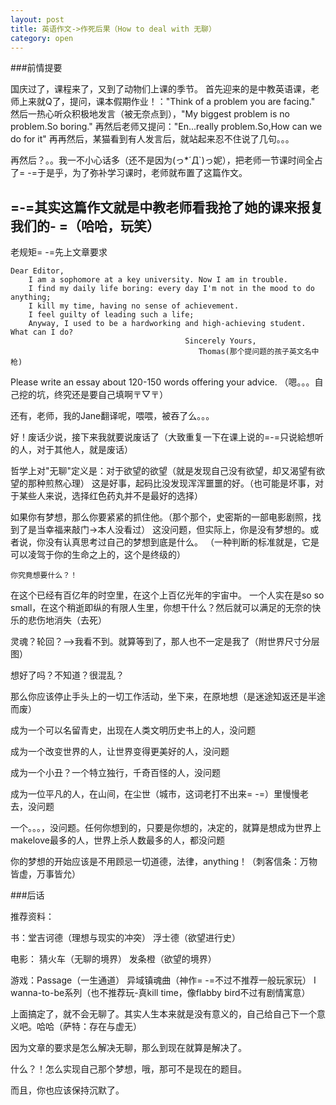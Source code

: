 ```yaml
---
layout: post
title: 英语作文->作死后果（How to deal with 无聊）
category: open
---
```

###前情提要

 国庆过了，课程来了，又到了动物们上课的季节。
 首先迎来的是中教英语课，老师上来就Q了，提问，课本假期作业！："Think of a problem you are facing."
 然后一热心听众积极地发言（被无奈点到），"My biggest problem is no problem.So boring."
 再然后老师又提问："En...really problem.So,How can we do for it"
 再再然后，某猫看到有人发言后，就站起来忍不住说了几句。。。

再然后？。。我一不小心话多（还不是因为(っ*´Д`)っ妮），把老师一节课时间全占了= -=于是乎，为了弥补学习课时，老师就布置了这篇作文。
 
=-=其实这篇作文就是中教老师看我抢了她的课来报复我们的- =（哈哈，玩笑）
---
老规矩= -=先上文章要求

```
Dear Editor,
    I am a sophomore at a key university. Now I am in trouble. 
    I find my daily life boring: every day I'm not in the mood to do anything;
    I kill my time, having no sense of achievement. 
    I feel guilty of leading such a life;
    Anyway, I used to be a hardworking and high-achieving student. What can I do?
                                       Sincerely Yours,
                                          Thomas(那个提问题的孩子英文名中枪)
```
                           
Please write an essay about 120-150 words offering your advice. 
（嗯。。。自己挖的坑，终究还是要自己填啊〒▽〒）

还有，老师，我的Jane翻译呢，喂喂，被吞了么。。。

好！废话少说，接下来我就要说废话了（大致重复一下在课上说的=-=只说給想听的人，对于其他人，就是废话）

哲学上对"无聊"定义是：对于欲望的欲望（就是发现自己没有欲望，却又渴望有欲望的那种煎熬心理）
这是好事，起码比没发现浑浑噩噩的好。（也可能是坏事，对于某些人来说，选择红色药丸并不是最好的选择）

如果你有梦想，那么你要紧紧的抓住他。（那个那个，史密斯的一部电影剧照，找到了是当幸福来敲门->本人没看过）
这没问题，但实际上，你是没有梦想的。或者说，你没有认真思考过自己的梦想到底是什么。
（一种判断的标准就是，它是可以凌驾于你的生命之上的，这个是终级的）

`你究竟想要什么？！`

在这个已经有百亿年的时空里，在这个上百亿光年的宇宙中。
一个人实在是so so small，在这个稍逝即纵的有限人生里，你想干什么？然后就可以满足的无奈的快乐的悲伤地消失（去死）

灵魂？轮回？-->我看不到。就算等到了，那人也不一定是我了（附世界尺寸分层图）

想好了吗？不知道？很混乱？

那么你应该停止手头上的一切工作活动，坐下来，在原地想（是迷途知返还是半途而废）

成为一个可以名留青史，出现在人类文明历史书上的人，没问题

成为一个改变世界的人，让世界变得更美好的人，没问题

成为一个小丑？一个特立独行，千奇百怪的人，没问题

成为一位平凡的人，在山间，在尘世（城市，这词老打不出来= -=）里慢慢老去，没问题

一个。。。，没问题。任何你想到的，只要是你想的，决定的，就算是想成为世界上makelove最多的人，世界上杀人数最多的人，都没问题

你的梦想的开始应该是不用顾忌一切道德，法律，anything！（刺客信条：万物皆虚，万事皆允）

###后话

推荐资料：

书：堂吉诃德（理想与现实的冲突） 浮士德（欲望进行史）

电影： 猜火车（无聊的境界） 发条橙（欲望的境界）

游戏：Passage（一生通道） 异域镇魂曲（神作= -=不过不推荐一般玩家玩） I wanna-to-be系列（也不推荐玩-真kill time，像flabby bird不过有剧情寓意） 

上面搞定了，就不会无聊了。其实人生本来就是没有意义的，自己给自己下一个意义吧。哈哈（萨特：存在与虚无）

因为文章的要求是怎么解决无聊，那么到现在就算是解决了。

什么？！怎么实现自己那个梦想，哦，那可不是现在的题目。

而且，你也应该保持沉默了。        